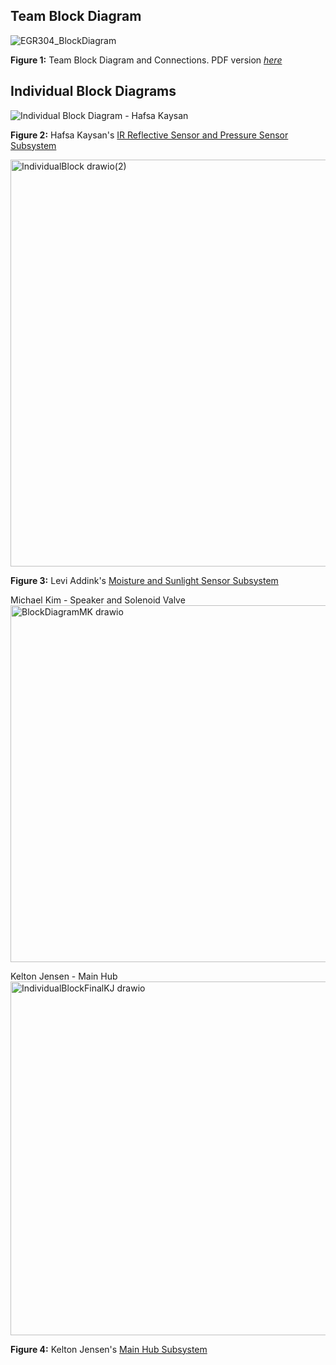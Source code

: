 ## Team Block Diagram

![EGR304_BlockDiagram](https://github.com/user-attachments/assets/a13ce594-81ad-42e7-a76c-3e93f7c38cac)


**Figure 1:** Team Block Diagram and Connections. PDF version [*here*](https://github.com/user-attachments/files/23169693/EGR304_BlockDiagram.pdf)


## Individual Block Diagrams
   
![Individual Block Diagram - Hafsa Kaysan](https://github.com/user-attachments/assets/68446eef-9c85-439c-91f2-38c06625a7d2)

**Figure 2:** Hafsa Kaysan's [IR Reflective Sensor and Pressure Sensor Subsystem](https://hfsksn.github.io/01-Block-Diagram/Block-Diagram/)


<img width="701" height="651" alt="IndividualBlock drawio(2)" src="https://github.com/user-attachments/assets/b9a94b49-cf8b-4e9f-b243-70ce703b8647" />

**Figure 3:** Levi Addink's [Moisture and Sunlight Sensor Subsystem](https://blobiathan.github.io/01-Block-Diagram/Block-Diagram/)


Michael Kim - Speaker and Solenoid Valve 
<img width="816" height="571" alt="BlockDiagramMK drawio" src="https://github.com/user-attachments/assets/c274bcd8-be13-4b36-a9e1-b74b147fc320" />

Kelton Jensen - Main Hub
<img width="992" height="566" alt="IndividualBlockFinalKJ drawio" src="https://github.com/user-attachments/assets/ca65792e-581d-4d14-b416-b31309f5b0ce" />

**Figure 4:** Kelton Jensen's [Main Hub Subsystem](https://kjensen37.github.io/EGR304DataSheetKeltonJensen.github.io/01-Block-Diagram/Block-Diagram)

